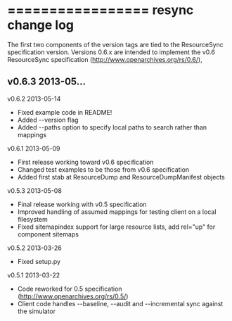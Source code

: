 =================
resync change log
=================

The first two components of the version tags are tied to the ResourceSync specification 
version. Versions 0.6.x are intended to implement the v0.6 ResourceSync specification
(http://www.openarchives.org/rs/0.6/),

v0.6.3 2013-05...
-

v0.6.2 2013-05-14
- Fixed example code in README!
- Added --version flag
- Added --paths option to specify local paths to search rather than mappings

v0.6.1 2013-05-09
- First release working toward v0.6 specification
- Changed test examples to be those from v0.6 specification
- Added first stab at ResourceDump and ResourceDumpManifest objects

v0.5.3 2013-05-08
- Final release working with v0.5 specification
- Improved handling of assumed mappings for testing client on a local filesystem
- Fixed sitemapindex support for large resource lists, add rel="up" for component sitemaps

v0.5.2 2013-03-26
- Fixed setup.py

v0.5.1 2013-03-22
- Code reworked for 0.5 specification (http://www.openarchives.org/rs/0.5/)
- Client code handles --baseline, --audit and --incremental sync against the simulator
